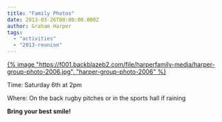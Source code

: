 ```yaml
---
title: "Family Photos"
date: 2013-03-26T00:00:00.000Z
author: Graham Harper
tags:
  - "activities"
  - "2013-reunion"
---
```


[{% image "https://f001.backblazeb2.com/file/harperfamily-media/harper-group-photo-2006.jpg", "harper-group-photo-2006" %}](https://f001.backblazeb2.com/file/harperfamily-media/harper-group-photo-2006.jpg)

Time: Saturday 6th at 2pm

Where: On the back rugby pitches or in the sports hall if raining

**Bring your best smile!**
